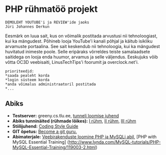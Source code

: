 # PHP rühmatöö projekt

	DEMOLEHT YOUTUBE'i ja REVIEW'ide jaoks
	Jüri Johannes Derkun

Eesmärk on luua sait, kus on võimalik postitada arvustusi nii tehnoloogiast,
kui ka mängudest. Põhineb looja YouTube'i kanali põhjal ja käitub isikliku
arvamuste portaalina.
See sait keskendub nii tehnoloogia, kui ka mängudest huvitatud inimeste poole. Selle
eripäraks võrreldes teiste samalaadsete saitidega on looja enda huumor, arvamus ja
selle väljendus. Eeskujuks võib võtta OC3D veebisaiti, LinusTechTips'i foorumit ja
overclock.net'i.

	prioriteedid:
	*saada pealeht korda
	*login süsteem korda
	*anda võimalus administraatoril postitada
	*...
## Abiks
* **Testserver:** greeny.cs.tlu.ee, [tunneli loomise juhend](http://minitorn.tlu.ee/~jaagup/kool/java/kursused/09/veebipr/naited/greenytunnel/greenytunnel.pdf)
* **Abiks tunninäited (rühmade lõikes):** [I rühm](https://github.com/veebiprogrammeerimine-2016s?utf8=%E2%9C%93&query=-I-ruhm), [II rühm](https://github.com/veebiprogrammeerimine-2016s?utf8=%E2%9C%93&query=-II-ruhm), [III rühm](https://github.com/veebiprogrammeerimine-2016s?utf8=%E2%9C%93&query=-III-ruhm)
* **Stiilijuhend:** [Coding Style Guide](http://www.php-fig.org/psr/psr-2/)
* **GIT õpetus:** [Become a git guru.](https://www.atlassian.com/git/tutorials/)
* **Abimaterjale:** [Veebirakenduste loomine PHP ja MySQLi abil](http://minitorn.tlu.ee/~jaagup/kool/java/loeng/veebipr/veebipr1.pdf), [PHP with MySQL Essential Training] (http://www.lynda.com/MySQL-tutorials/PHP-MySQL-Essential-Training/119003-2.html)
